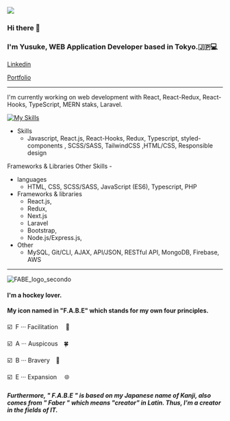 ![](https://komarev.com/ghpvc/?username=YusukeYoshihiro&color=green)

### Hi there 👋
### I'm Yusuke, WEB Application Developer based in Tokyo.🇯🇵💻
[Linkedin](https://www.linkedin.com/in/yusuke-yoshihiro-ab46491b2/)

[Portfolio](https://yusukeyoshihiro.com/)
***

I'm currently working on web development with React, React-Redux, React-Hooks, TypeScript, MERN staks, Laravel.

 [![My Skills](https://skillicons.dev/icons?i=js,html,css,scss,styledcomponents,tailwindcss,react,redux,vue,typescript,nodejs,express,php,laravel,mysql,apache,mongodb,aws,git,github,bitbucket)](https://skillicons.dev)
  
    
- Skills
  - Javascript, React.js, React-Hooks, Redux, Typescript, styled-components , SCSS/SASS, TailwindCSS ,HTML/CSS, Responsible design
  

Frameworks & Libraries 
Other Skills - 


  - languages
    - HTML, CSS, SCSS/SASS, JavaScript (ES6), Typescript, PHP
  - Frameworks & libraries
    - React.js, 
    - Redux, 
    - Next.js
    - Laravel
    - Bootstrap, 
    - Node.js/Express.js, 
  - Other
    - MySQL, Git/CLI, AJAX, API/JSON, RESTful API, MongoDB, Firebase, AWS
    
***
![FABE_logo_secondo](https://user-images.githubusercontent.com/58486430/112737244-3075a180-8f16-11eb-9e1b-7f6eab1242e8.png)



#### I'm a hockey lover. 
#### My icon named in "F.A.B.E" which stands for  my own four principles.

 :ballot_box_with_check:&nbsp;  F ··· Facilitation 　🤝

 :ballot_box_with_check:&nbsp;  A ··· Auspicous　:four_leaf_clover:

 :ballot_box_with_check:&nbsp;  B ··· Bravery　:lion:

 :ballot_box_with_check:&nbsp;  E ··· Expansion 　:globe_with_meridians:

##### Furthermore, " F.A.B.E " is based on my Japanese name of Kanji, also comes from " Faber " which means "creator" in Latin. Thus, I'm a creator in the fields of IT.
